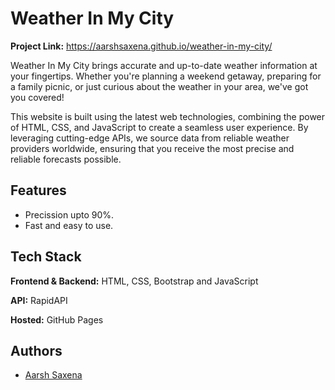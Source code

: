 
# Weather In My City
**Project Link:** https://aarshsaxena.github.io/weather-in-my-city/

Weather In My City brings accurate and up-to-date weather information at your fingertips. Whether you're planning a weekend getaway, preparing for a family picnic, or just curious about the weather in your area, we've got you covered!

This website is built using the latest web technologies, combining the power of HTML, CSS, and JavaScript to create a seamless user experience. By leveraging cutting-edge APIs, we source data from reliable weather providers worldwide, ensuring that you receive the most precise and reliable forecasts possible.



## Features

- Precission upto 90%.
- Fast and easy to use.



## Tech Stack

**Frontend & Backend:** HTML, CSS, Bootstrap and JavaScript

**API:** RapidAPI

**Hosted:** GitHub Pages
## Authors

- [Aarsh Saxena](https://github.com/aarshsaxena)

